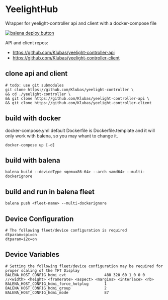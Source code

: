 # YeelightHub

Wrapper for yeelight-controller api and client with a docker-compose file

[![balena deploy button](https://www.balena.io/deploy.svg)](https://dashboard.balena-cloud.com/deploy?repoUrl=https://github.com/klubas/yeelight-hub-balena&defaultDeviceType=raspberrypi3)

API and client repos:
* https://github.com/Klubas/yeelight-controller-api
* https://github.com/Klubas/yeelight-controller-client 

## clone api and client
    
    # todo: use git submodules
    git clone https://github.com/Klubas/yeelight-controller \
    && cd ./yeelight-controller \
    && git clone https://github.com/Klubas/yeelight-controller-api \
    && git clone https://github.com/Klubas/yeelight-controller-client  

## build with docker
docker-compose.yml default Dockerfile is Dockerfile.template and it will only work with balena, so you may whant to change it.

    docker-compose up [-d]

## build with balena 

    balena build --deviceType <qemux86-64> --arch <amd64> --multi-dockerignore

## build and run in balena fleet

    balena push <fleet-name> --multi-dockerignore

## Device Configuration
    # The following fleet/device configuration is required
    dtparam=spi=on
    dtparam=i2c=on
    
## Device Variables
    # Setting the following fleet/device configuration may be required for proper scaling of the TFT Display 
    BALENA_HOST_CONFIG_hdmi_cvt                 480 320 60 1 0 0 0      //<width> <height> <framerate> <aspect> <margins> <interlace> <rb>
    BALENA_HOST_CONFIG_hdmi_force_hotplug 	    1
    BALENA_HOST_CONFIG_hdmi_group 	            2
    BALENA_HOST_CONFIG_hdmi_mode 	            87

